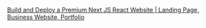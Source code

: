 [Build and Deploy a Premium Next JS React Website | Landing Page, Business Website, Portfolio](https://www.youtube.com/watch?v=iGBERMGMIvc&ab_channel=JavaScriptMastery)

